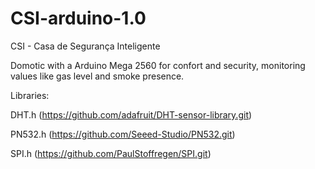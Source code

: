 # CSI-arduino-1.0

CSI - Casa de Segurança Inteligente

Domotic with a Arduino Mega 2560 for confort and security, monitoring values like gas level and smoke presence.

Libraries:

  DHT.h (https://github.com/adafruit/DHT-sensor-library.git)
  
  PN532.h (https://github.com/Seeed-Studio/PN532.git)
  
  SPI.h (https://github.com/PaulStoffregen/SPI.git)
  



